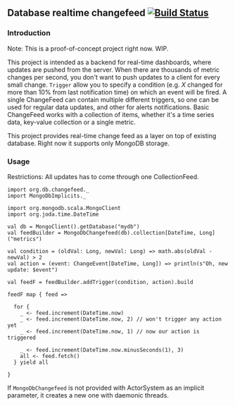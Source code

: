 Database realtime changefeed [![Build Status](https://travis-ci.org/tyth/db-realtime-changefeed.svg)](https://travis-ci.org/tyth/db-realtime-changefeed)
---

### Introduction

Note: This is a proof-of-concept project right now. WIP.

This project is intended as a backend for real-time dashboards, where updates are pushed from the server.
When there are thousands of metric changes per second, you don't want to push updates to a client for every small change.
`Trigger` allow you to specify a condition (e.g. _X_ changed for more than 10% from last notification time) on which an event will be fired.
A single ChangeFeed can contain multiple different triggers, so one can be used for regular data updates, and other for alerts notifications. Basic ChangeFeed works with a collection of items, whether it's a time series data, key-value collection or a single metric.

This project provides real-time change feed as a layer on top of existing database. Right now it supports only MongoDB storage.

### Usage

Restrictions: All updates has to come through one CollectionFeed.

```
import org.db.changefeed._
import MongoDbImplicits._

import org.mongodb.scala.MongoClient
import org.joda.time.DateTime

val db = MongoClient().getDatabase("mydb")
val feedBuilder = MongoDbChangefeed(db).collection[DateTime, Long]("metrics")

val condition = (oldVal: Long, newVal: Long) => math.abs(oldVal - newVal) > 2
val action = (event: ChangeEvent[DateTime, Long]) => println(s"Oh, new update: $event")

val feedF = feedBuilder.addTrigger(condition, action).build

feedF map { feed =>

  for {
    _ <- feed.increment(DateTime.now)
    _ <- feed.increment(DateTime.now, 2) // won't trigger any action yet
    _ <- feed.increment(DateTime.now, 1) // now our action is triggered

    _ <- feed.increment(DateTime.now.minusSeconds(1), 3)
    all <- feed.fetch()
  } yield all

}
```

If `MongoDbChangefeed` is not provided with ActorSystem as an implicit parameter, it creates a new one with daemonic threads.